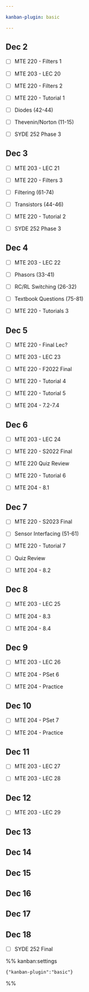 ```yaml
---

kanban-plugin: basic

---
```


## Dec 2

- [ ] MTE 220 - Filters 1
- [ ] MTE 203 - LEC 20
- [ ] MTE 220 - Filters 2
- [ ] MTE 220 - Tutorial 1
- [ ] Diodes (42-44)
- [ ] Thevenin/Norton (11-15)
- [ ] SYDE 252 Phase 3


## Dec 3

- [ ] MTE 203 - LEC 21
- [ ] MTE 220 - Filters 3
- [ ] Filtering (61-74)
- [ ] Transistors (44-46)
- [ ] MTE 220 - Tutorial 2
- [ ] SYDE 252 Phase 3


## Dec 4

- [ ] MTE 203 - LEC 22
- [ ] Phasors (33-41)
- [ ] RC/RL Switching (26-32)
- [ ] Textbook Questions (75-81)
- [ ] MTE 220 - Tutorials 3


## Dec 5

- [ ] MTE 220 - Final Lec?
- [ ] MTE 203 - LEC 23
- [ ] MTE 220 - F2022 Final
- [ ] MTE 220 - Tutorial 4
- [ ] MTE 220 - Tutorial 5
- [ ] MTE 204 - 7.2-7.4


## Dec 6

- [ ] MTE 203 - LEC 24
- [ ] MTE 220 - S2022 Final
- [ ] MTE 220 Quiz Review
- [ ] MTE 220 - Tutorial 6
- [ ] MTE 204 - 8.1


## Dec 7

- [ ] MTE 220 - S2023 Final
- [ ] Sensor Interfacing (51-61)
- [ ] MTE 220 - Tutorial 7
- [ ] Quiz Review
- [ ] MTE 204 - 8.2


## Dec 8

- [ ] MTE 203 - LEC 25
- [ ] MTE 204 - 8.3
- [ ] MTE 204 - 8.4


## Dec 9

- [ ] MTE 203 - LEC 26
- [ ] MTE 204 - PSet 6
- [ ] MTE 204 - Practice


## Dec 10

- [ ] MTE 204 - PSet 7
- [ ] MTE 204 - Practice


## Dec 11

- [ ] MTE 203 - LEC 27
- [ ] MTE 203 - LEC 28


## Dec 12

- [ ] MTE 203 - LEC 29


## Dec 13



## Dec 14



## Dec 15



## Dec 16



## Dec 17



## Dec 18

- [ ] SYDE 252 Final




%% kanban:settings
```
{"kanban-plugin":"basic"}
```
%%
